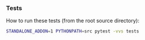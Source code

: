 ### Tests

How to run these tests (from the root source directory):

```bash
STANDALONE_ADDON=1 PYTHONPATH=src pytest -vvs tests
```
